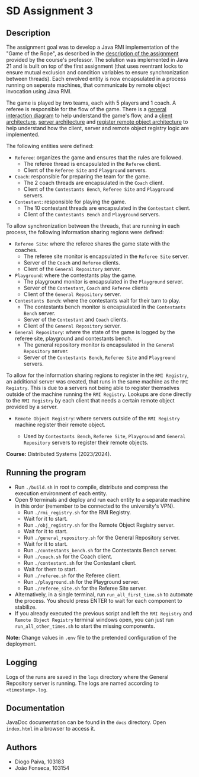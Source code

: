 # SD Assignment 3

## Description

The assignment goal was to develop a Java RMI implementation of the "Game of the Rope", as described in the [description of the assignment](description.pdf) provided by the course's professor. The solution was implemented in Java 21 and is built on top of the first assignment (that uses reentrant locks to ensure mutual exclusion and condition variables to ensure synchronization between threads). Each envolved entity is now encapsulated in a process running on seperate machines, that communicate by remote object invocation using Java RMI.

The game is played by two teams, each with 5 players and 1 coach. A referee is responsible for the flow of the game. There is a [general interaction diagram](general-interaction-diagram.pdf) to help understand the game's flow, and a [client architecture](client-architecture.pdf), [server architecture](server-architecture.pdf)  and [register remote object architecture](register-remote-object-architecture.pdf) to help understand how the client, server and remote object registry logic are implemented.

The following entities were defined:

- `Referee`: organizes the game and ensures that the rules are followed.
  - The referee thread is encapsulated in the `Referee` client.
  - Client of the `Referee Site` and `Playground` servers.
- `Coach`: responsible for preparing the team for the game.
  - The 2 coach threads are encapsulated in the `Coach` client.
  - Client of the `Contestants Bench`, `Referee Site` and `Playground` servers.
- `Contestant`: responsible for playing the game.
  - The 10 contestant threads are encapsulated in the `Contestant` client.
  - Client of the `Contestants Bench` and `Playground` servers.

To allow synchronization between the threads, that are running in each process, the following information sharing regions were defined:

- `Referee Site`: where the referee shares the game state with the coaches.
  - The referee site monitor is encapsulated in the `Referee Site` server.
  - Server of the `Coach` and `Referee` clients.
  - Client of the `General Repository` server.
- `Playground`: where the contestants play the game.
  - The playground monitor is encapsulated in the `Playground` server.
  - Server of the `Contestant`, `Coach` and `Referee` clients
  - Client of the `General Repository` server.
- `Contestants Bench`: where the contestants wait for their turn to play.
  - The contestants bench monitor is encapsulated in the `Contestants Bench` server.
  - Server of the `Contestant` and `Coach` clients.
  - Client of the `General Repository` server.
- `General Repository`: where the state of the game is logged by the referee site, playground and contestants bench.
  - The general repository monitor is encapsulated in the `General Repository` server.
  - Server of the `Contestants Bench`, `Referee Site` and `Playground` servers.

To allow for the information sharing regions to register in the `RMI Registry`, an additional server was created, that runs in the same machine as the `RMI Registry`. This is due to a servers not being able to register themselves outside of the machine running the `RMI Registry`. Lookups are done directly to the `RMI Registry` by each client that needs a certain remote object provided by a server.

- `Remote Object Registry`: where servers outside of the `RMI Registry` machine register their remote object.
  
  - Used by `Contestants Bench`, `Referee Site`, `Playground` and `General Repository` servers to register their remote objects.

**Course:** Distributed Systems (2023/2024).

## Running the program

- Run `./build.sh` in root to compile, distribute and compress the execution environment of each entity.
- Open 9 terminals and deploy and run each entity to a separate machine in this order (remember to be connected to the university's VPN).
  - Run `./rmi_registry.sh` for the RMI Registry.
  - Wait for it to start. 
  - Run `./obj_registry.sh` for the Remote Object Registry server.
  - Wait for it to start.
  - Run `./general_repository.sh` for the General Repository server.
  - Wait for it to start.
  - Run `./contestants_bench.sh` for the Contestants Bench server.
  - Run `./coach.sh` for the Coach client.
  - Run `./contestant.sh` for the Contestant client.
  - Wait for them to start.
  - Run `./referee.sh` for the Referee client.
  - Run `./playground.sh` for the Playground server.
  - Run `./referee_site.sh` for the Referee Site server.
- Alternatively, in a single terminal, run `run_all_first_time.sh` to automate the process. You should press ENTER to wait for each component to stabilize.
- If you already executed the previous script and left the `RMI Registry` and `Remote Object Registry` terminal windows open, you can just run `run_all_other_times.sh` to start the missing components.

**Note:** Change values in `.env` file to the pretended configuration of the deployment. 

## Logging

Logs of the runs are saved in the `logs` directory where the General Repository server is running. The logs are named according to `<timestamp>.log`.

## Documentation

JavaDoc documentation can be found in the `docs` directory. Open `index.html` in a browser to access it.

## Authors

- Diogo Paiva, 103183
- João Fonseca, 103154
